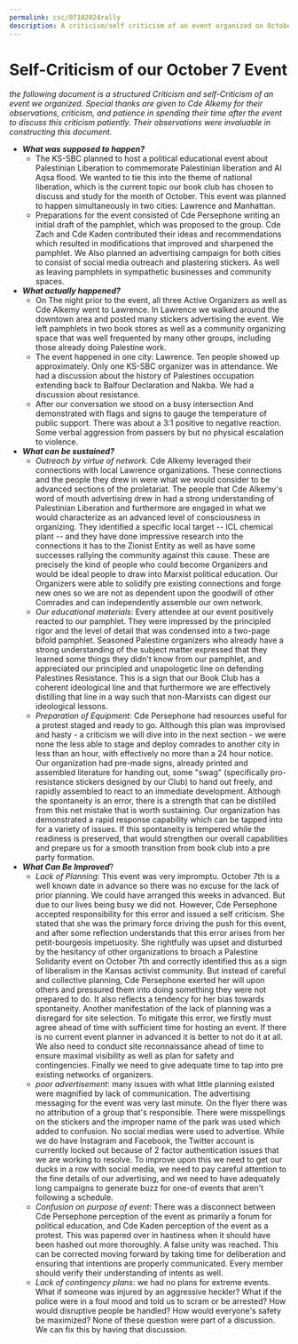 ```yaml
---
permalink: csc/07102024rally
description: A criticism/self criticism of an event organized on October 7
---
```

# Self-Criticism of our October 7 Event 

*the following document is a structured Criticism and self-Criticism of an event we organized. Special thanks are given to Cde Alkemy for their observations, criticism, and patience in spending their time after the event to discuss this criticism patiently. Their observations were invaluable in constructing this document.* 

- ***What was supposed to happen?***
	- The KS-SBC planned to host a political educational event about Palestinian Liberation to commemorate Palestinian liberation and Al Aqsa flood. We wanted to tie this into the theme of national liberation, which is the current topic our book club has chosen to discuss and study for the month of October. This event was planned to happen simultaneously in two cities: Lawrence and Manhattan.
	- Preparations for the event consisted of Cde Persephone writing an initial draft of the pamphlet, which was proposed to the group. Cde Zach and Cde Kaden contributed their ideas and recommendations which resulted in modifications that improved and sharpened the pamphlet. We Also planned an advertising campaign for both cities to consist of social media outreach and plastering stickers. As well as leaving pamphlets in sympathetic businesses and community spaces.
- ***What actually happened?***
	- On The night prior to the event, all three Active Organizers as well as Cde Alkemy went to Lawrence. In Lawrence we walked around the downtown area and posted many stickers advertising the event. We left pamphlets in two book stores as well as a community organizing space that was well frequented by many other groups, including those already doing Palestine work.
	- The event happened in one city: Lawrence. Ten people showed up approximately. Only one KS-SBC organizer was in attendance. We had a discussion about the history of Palestines occupation extending back to Balfour Declaration and Nakba. We had a discussion about resistance. 
	- After our conversation we stood on a busy intersection And demonstrated with flags and signs to gauge the temperature of public support. There was about a 3:1 positive to negative reaction. Some verbal aggression from passers by but no physical escalation to violence.
- ***What can be sustained?***
	- *Outreach by virtue of network.* Cde Alkemy leveraged their connections with local Lawrence organizations. These connections and the people they drew in were what we would consider to be advanced sections of the proletariat. The people that Cde Alkemy's word of mouth advertising drew in had a strong understanding of Palestinian Liberation and furthermore are engaged in what we would characterize as an advanced level of consciousness in organizing. They identified a specific local target -- ICL chemical plant -- and they have done impressive research into the connections it has to the Zionist Entity as well as have some successes rallying the community against this cause. These are precisely the kind of people who could become Organizers and would be ideal people to draw into Marxist political education. Our Organizers were able to solidify pre existing connections and forge new ones so we are not as dependent upon the goodwill of other Comrades and can independently assemble our own network.
	- *Our educational materials*: Every attendee at our event positively reacted to our pamphlet. They were impressed by the principled rigor and the level of detail that was condensed into a two-page bifold pamphlet. Seasoned Palestine organizers who already have a strong understanding of the subject matter expressed that they learned some things they didn't know from our pamphlet, and appreciated our principled and unapologetic line on defending Palestines Resistance. This is a sign that our Book Club has a coherent ideological line and that furthermore we are effectively distilling that line in a way such that non-Marxists can digest our ideological lessons.
	- *Preparation of Equipment*: Cde Persephone had resources useful for a protest staged and ready to go. Although this plan was improvised and hasty - a criticism we will dive into in the next section - we were none the less able to stage and deploy comrades to another city in less than an hour, with effectively no more than a 24 hour notice. Our organization had pre-made signs, already printed and assembled literature for handing out, some "swag" (specifically pro-resistance stickers designed by our Club) to hand out freely, and rapidly assembled to react to an immediate development. Although the spontaneity is an error, there is a strength that can be distilled from this net mistake that is worth sustaining. Our organization has demonstrated a rapid response capability which can be tapped into for a variety of issues. If this spontaneity is tempered while the readiness is preserved, that would strengthen our overall capabilities and prepare us for a smooth transition from book club into a pre party formation.
- ***What Can Be Improved***?
	- *Lack of Planning*: This event was very impromptu. October 7th is a well known date in advance so there was no excuse for the lack of prior planning. We could have arranged this weeks in advanced. But due to our lives being busy we did not. However, Cde Persephone accepted responsibility for this error and issued a self criticism. She stated that she was the primary force driving the push for this event, and after some reflection understands that this error arises from her petit-bourgeois impetuosity. She rightfully was upset and disturbed by the hesitancy of other organizations to broach a Palestine Solidarity event on October 7th and correctly identified this as a sign of liberalism in the Kansas activist community. But instead of careful and collective planning, Cde Persephone exerted her will upon others and pressured them into doing something they were not prepared to do. It also reflects a tendency for her bias towards spontaneity. Another manifestation of the lack of planning was a disregard for site selection. To mitigate this error, we firstly must agree ahead of time with sufficient time for hosting an event. If there is no current event planner in advanced it is better to not do it at all. We also need to conduct site reconnaissance ahead of time to ensure maximal visibility as well as plan for safety and contingencies. Finally we need to give adequate time to tap into pre existing networks of organizers.
	- *poor advertisement*: many issues with what little planning existed were magnified by lack of communication. The advertising messaging for the event was very last minute. On the flyer there was no attribution of a group that's responsible. There were misspellings on the stickers and the improper name of the park was used which added to confusion. No social medias were used to advertise. While we do have Instagram and Facebook, the Twitter account is currently locked out because of 2 factor authentication issues that we are working to resolve. To improve upon this we need to get our ducks in a row with social media, we need to pay careful attention to the fine details of our advertising, and we need to have adequately long campaigns to generate buzz for one-of events that aren't following a schedule.
	- *Confusion on purpose of event*: There was a disconnect between Cde Persephone perception of the event as primarily a forum for political education, and Cde Kaden perception of the event as a protest. This was papered over in hastiness when it should have been hashed out more thoroughly. A false unity was reached. This can be corrected moving forward by taking time for deliberation and ensuring that intentions are properly communicated. Every member should verify their understanding of intents as well.
	- *Lack of contingency plans*: we had no plans for extreme events. What if someone was injured by an aggressive heckler? What if the police were in a foul mood and told us to scram or be arrested? How would disruptive people be handled? How would everyone's safety be maximized? None of these question were part of a discussion. We can fix this by having that discussion.
